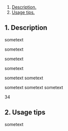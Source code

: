 

1. [ Description. ](#desc)
2. [ Usage tips. ](#usage)

<a name="desc"></a>
## 1. Description

sometext

sometext

sometext

sometext

sometext
sometext

sometext
sometext
sometext






34

<a name="usage"></a>
## 2. Usage tips

sometext
